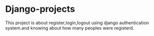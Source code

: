 # Django-projects
This project is about register,login,logout using django authentication system.and knowing about how many peoples were registerd.
